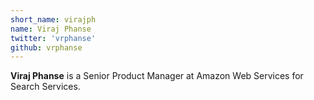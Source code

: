 ```yaml
---
short_name: virajph
name: Viraj Phanse
twitter: 'vrphanse'
github: vrphanse
---
```



**Viraj Phanse** is a Senior Product Manager at Amazon Web Services for Search Services. 